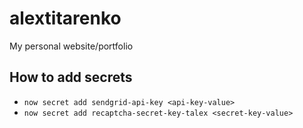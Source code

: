 # alextitarenko
My personal website/portfolio

## How to add secrets
* ```now secret add sendgrid-api-key <api-key-value>```
* ```now secret add recaptcha-secret-key-talex <secret-key-value>```
